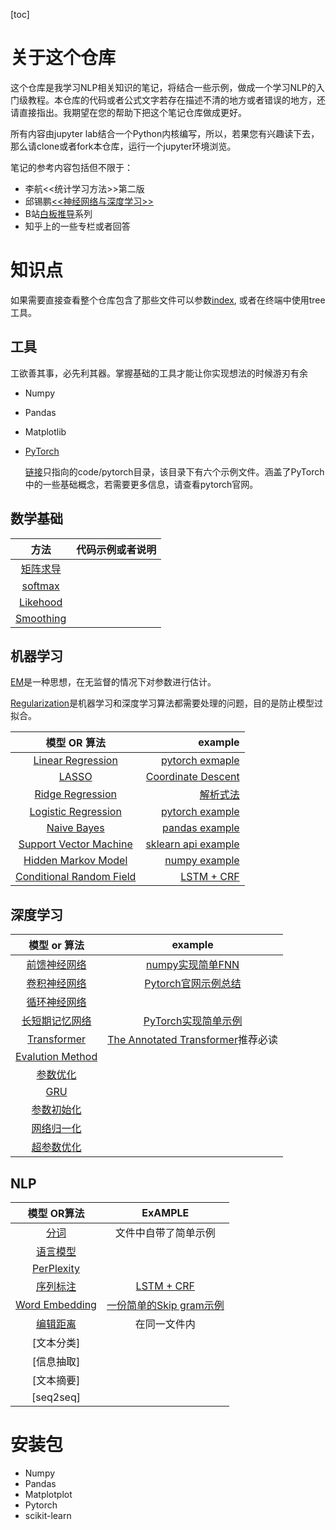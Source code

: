 [toc]

# 关于这个仓库

这个仓库是我学习NLP相关知识的笔记，将结合一些示例，做成一个学习NLP的入门级教程。本仓库的代码或者公式文字若存在描述不清的地方或者错误的地方，还请直接指出。我期望在您的帮助下把这个笔记仓库做成更好。

所有内容由jupyter lab结合一个Python内核编写，所以，若果您有兴趣读下去，那么请clone或者fork本仓库，运行一个jupyter环境浏览。

笔记的参考内容包括但不限于：

- 李航<<统计学习方法>>第二版
- 邱锡鹏[<<神经网络与深度学习>>](https://nndl.github.io/)
- B站[白板推导](https://www.bilibili.com/video/BV1aE411o7qd)系列
- 知乎上的一些专栏或者回答

# 知识点

如果需要直接查看整个仓库包含了那些文件可以参数[index](index), 或者在终端中使用tree工具。

## 工具

工欲善其事，必先利其器。掌握基础的工具才能让你实现想法的时候游刃有余

- Numpy 

- Pandas

- Matplotlib

- [PyTorch](https://pytorch.org)

  [链接](code/pytorch)只指向的code/pytorch目录，该目录下有六个示例文件。涵盖了PyTorch中的一些基础概念，若需要更多信息，请查看pytorch官网。

## 数学基础

|               方法                | 代码示例或者说明 |
| :-------------------------------: | :--------------: |
| [矩阵求导](math/derivative.ipynb) |                  |
|   [softmax](math/softmax.ipynb)   |                  |
|  [Likehood](math/likehood.ipynb)  |                  |
| [Smoothing](math/smoothing.ipynb) |                  |


## 机器学习



[EM](ml/em.ipynb)是一种思想，在无监督的情况下对参数进行估计。

[Regularization](ml/regularization.ipynb)是机器学习和深度学习算法都需要处理的问题，目的是防止模型过拟合。

|                  模型 OR 算法                   |                                             example |
| :---------------------------------------------: | ---------------------------------------------------: |
| [Linear Regression](ml/linear_regression.ipynb) | [pytorch exmaple](code/ml/1_linear_regression.ipynb) |
|             [LASSO](ml/lasso.ipynb)             |          [Coordinate Descent](code/ml/6_lasso.ipynb) |
|  [Ridge Regression](ml/ridge_regression.ipynb)  |                    [解析式法](code/ml/7_ridge.ipynb) |
| [Logistic Regression](ml/logistic_regression.ipynb) | [pytorch example](code/ml/2_logistic_regression.ipynb/) |
|         [Naive Bayes](ml/naive_bayes.ipynb)         |      [pandas example](code/ml/3_naive_bayes.ipynb)      |
|       [Support Vector Machine](ml/svm.ipynb)        |       [sklearn api example](code/ml/4_svm.ipynb)        |
|   [Hidden Markov Model](ml/hmm.ipynb)    | [numpy example](code/ml/5_hmm.ipynb)                         |
| [Conditional Random Field](ml/crf.ipynb) | [LSTM + CRF](http://pytorch123.com/FifthSection/Dynamic_Desicion_Bi-LSTM/) |

## 深度学习

|                    模型 or 算法                    |                           example                            |
| :------------------------------------------------: | :----------------------------------------------------------: |
|            [前馈神经网络](dl/fnn.ipynb)            |           [numpy实现简单FNN](code/dl/1_fnn.ipynb)            |
|            [卷积神经网络](dl/cnn.ipynb)            | [Pytorch官网示例总结](code/pytorch/2_try_neural_network.ipynb) |
|            [循环神经网络](dl/rnn.ipynb)            |                                                              |
|          [长短期记忆网络](dl/lstm.ipynb)           |       [PyTorch实现简单示例](code/pytorch/6_LSTM.ipynb)       |
|        [Transformer](dl/transformer.ipynb)         | [The Annotated Transformer](https://github.com/harvardnlp/annotated-transformer)推荐必读 |
|       [Evalution Method](dl/evalution.ipynb)       |                                                              |
|      [参数优化](dl/parameter_optimize.ipynb)       |                                                              |
|                [GRU](dl/gru.ipynb)                 |                                                              |
|       [参数初始化](dl/parameter_init.ipynb)        |                                                              |
|        [网络归一化](dl/normalization.ipynb)        |                                                              |
| [超参数优化](dl/hyperparameter_optimization.ipynb) |                                                              |



## NLP

|                模型 OR算法                 |                           ExAMPLE                            |
| :----------------------------------------: | :----------------------------------------------------------: |
|         [分词](word_segment.ipynb)         |                     文件中自带了简单示例                     |
|    [语言模型](nlp/language_model.md)    |                                                              |
|     [PerPlexity](nlp/perplexity.md)     |                                                              |
|       [序列标注](sequence_tag.md)       | [LSTM + CRF](http://pytorch123.com/FifthSection/Dynamic_Desicion_Bi-LSTM/) |
| [Word Embedding](nlp/word_embedding.md) |     [一份简单的Skip gram示例](code/nlp/skip_gram.ipynb)      |
|    [编辑距离](nlp/edit_distance.md)     |                         在同一文件内                         |
|                 [文本分类]                 |                                                              |
|                 [信息抽取]                 |                                                              |
|                 [文本摘要]                 |                                                              |
|                 [seq2seq]                  |                                                              |



# 安装包

- Numpy
- Pandas
- Matplotplot
- Pytorch
- scikit-learn
